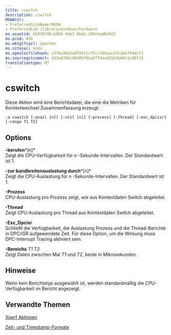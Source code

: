 ```yaml
---
title: cswitch
description: cswitch
MSHAttr:
- PreferredSiteName:MSDN
- PreferredLib:/library/windows/hardware
ms.assetid: bb976f48-b804-4de3-bbd1-108cbad6e922
ms.prod: W10
ms.mktglfcycl: operate
ms.sitesec: msdn
ms.openlocfilehash: c174c46e5e0744f1cf5ccf89aace7cabe744dcf1
ms.sourcegitcommit: d33e870dc4850bf0ea47fdae0d163b04c1c90f15
translationtype: MT
---
```

# <a name="cswitch"></a>cswitch


Diese Aktion wird eine Berichtsdatei, die eine die Metriken für Kontextwechsel Zusammenfassung erzeugt.

``` syntax
-a cswitch [-avail [n]] [-util [n]] [-process] [-thread] [-exc_dpcisr] [-range T1 T2]
```

## <a name="options"></a>Options


<a href="" id="-avail-n-"></a>**-berufen***\[n\]*  
Zeigt die CPU-Verfügbarkeit für *n* -Sekunde-Intervallen. Der Standardwert ist 1.

<a href="" id="-util-n-"></a>**-zur bandbreitenauslastung durch***\[n\]*  
Zeigt die CPU-Auslastung für *n* -Sekunde-Intervallen. Der Standardwert ist 1.

<a href="" id="-process"></a>**-Prozess**  
CPU-Auslastung pro Prozess zeigt, wie aus Kontextdaten Switch abgeleitet.

<a href="" id="-thread"></a>**-Thread**  
Zeigt CPU-Auslastung pro Thread aus Kontextdaten Switch abgeleitet.

<a href="" id="-exc-dpcisr"></a>**-Exc\_Dpcisr**  
Schließt die Verfügbarkeit, die Auslastung Prozess und die Thread-Berichte in DPC/ISR aufgewendete Zeit. Für diese Option, um die Wirkung muss DPC-Interrupt Tracing aktiviert sein.

<a href="" id="-ranget1-t2"></a>**-Bereichs** *T1 T2*  
Zeigt Daten zwischen Mal *T1* und *T2*, beide in Mikrosekunden.

## <a name="remarks"></a>Hinweise


Wenn kein Berichtstyp ausgewählt ist, werden standardmäßig die CPU-Verfügbarkeit im Bericht angezeigt.

## <a name="related-topics"></a>Verwandte Themen


[Xperf Aktionen](xperf-actions.md)

[Zeit- und Timestamp-Formate](time-and-timestamp-formats.md)

 

 







